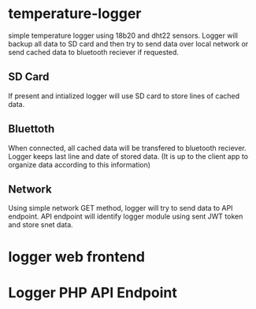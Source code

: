 # temperature-logger

simple temperature logger using 18b20 and dht22 sensors.
Logger will backup all data to SD card and then try to send data over local network or send cached data to bluetooth reciever if requested.

## SD Card

If present and intialized logger will use SD card to store lines of cached data.

## Bluettoth

When connected, all cached data will be transfered to bluetooth reciever.
Logger keeps last line and date of stored data.
(It is up to the client app to organize data according to this information)

## Network

Using simple network GET method, logger will try to send data to API endpoint.
API endpoint will identify logger module using sent JWT token and store snet data.

# logger web frontend

# Logger PHP API Endpoint

